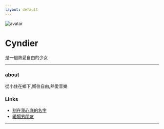 ```yaml
---
layout: default
---
```


![avatar](avatar.jpg)

# Cyndier

是一個熱愛自由的少女

- - -

### about

從小住在鄉下,嚮往自由,熱愛音樂 

### Links

 * [刻在我心底的名字](https://youtu.be/2sX45Oyd1n0)
 * [暖場男朋友](https://youtu.be/xddq6xz-7-s)

- - -
